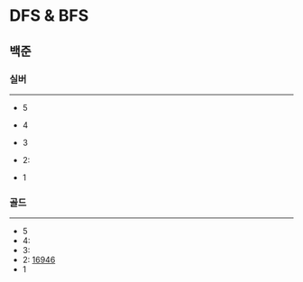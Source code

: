 # DFS & BFS
## 백준

### 실버

---

- 5
- 4
- 3
- 2:

- 1

### 골드

---

- 5
- 4:
- 3:
- 2:
[16946](16946%2F16946.md)
- 1

